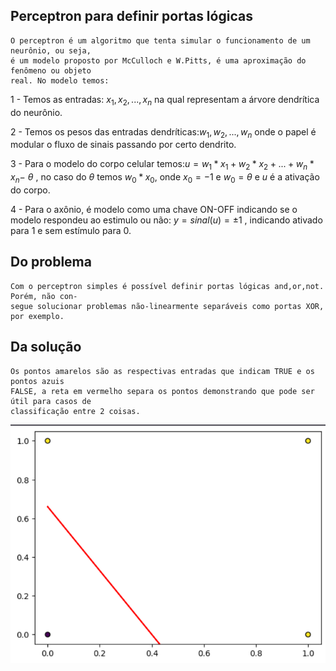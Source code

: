 ## Perceptron para definir portas lógicas ##
    O perceptron é um algoritmo que tenta simular o funcionamento de um neurônio, ou seja,
    é um modelo proposto por McCulloch e W.Pitts, é uma aproximação do fenômeno ou objeto
    real. No modelo temos:

1 - Temos as entradas: $x_1,x_2,...,x_n$ na qual representam a árvore dendrítica do neurônio.

2 - Temos os pesos das entradas dendríticas:$w_1,w_2,...,w_n$ onde o papel é modular o 
fluxo de sinais passando por certo dendrito.

3 - Para o modelo do corpo celular temos:$u=w_1*x_1+w_2*x_2+...+w_n*x_n-$ $\theta$ ,
no caso do $\theta$ temos $w_0*x_0$, onde $x_0=-1$ e $w_0=\theta$ e $u$ é a ativação
do corpo.

4 - Para o axônio, é modelo como uma chave ON-OFF indicando se o modelo respondeu ao estimulo
ou não: $y = sinal(u) = \pm1$ , indicando ativado para 1 e sem estímulo para 0.

## Do problema ##
    Com o perceptron simples é possível definir portas lógicas and,or,not. Porém, não con-
    segue solucionar problemas não-linearmente separáveis como portas XOR, por exemplo.

## Da solução ## 
    Os pontos amarelos são as respectivas entradas que indicam TRUE e os pontos azuis
    FALSE, a reta em vermelho separa os pontos demonstrando que pode ser útil para casos de
    classificação entre 2 coisas.
![Plot](CL.png)
